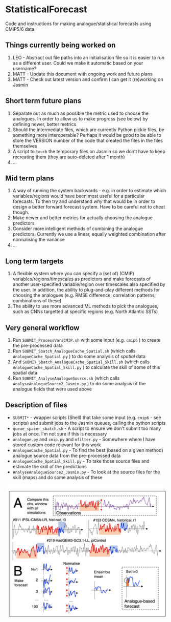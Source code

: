 # StatisticalForecast
Code and instructions for making analogue/statistical forecasts using CMIP5/6 data

## Things currently being worked on
1. LEO - Abstract out file paths into an initialisation file so it is easier to run as a different user. Could we make it automatic based on your username?
2. MATT - Update this document with ongoing work and future plans
3. MATT - Check out latest version and confirm I can get it (re)working on Jasmin

## Short term future plans
1. Separate out as much as possible the metric used to choose the analogues. In order to allow us to make progress (see below) by defining newer, better metrics
2. Should the intermediate files, which are currently Python pickle files, be something more interoperable? Perhaps it would be good to be able to store the VERSION number of the code that created the files in the files themselves
3. A script to `touch` the temporary files on Jasmin so we don't have to keep recreating them (they are auto-deleted after 1 month)
4. ...

## Mid term plans
1. A way of running the system backwards - e.g. in order to estimate which variables/regions would have been most useful for a particular forecasts. To then try and understand *why* that would be in order to design a better forward forecast system. Have to be careful not to cheat though.
2. Make newer and better metrics for actually choosing the analogue predictors
3. Consider more intelligent methods of combining the analogue predictors. Currently we use a linear, equally weighted combination after normalising the variance
4. ...

## Long term targets
1. A flexible system where you can specify a (set of) (CMIP) variables/regions/timescales as predictors and make forecasts of another user-specified variable/region over timescales also specified by the user. In addition, the ability to plug-and-play different methods for choosing the analogues (e.g. RMSE difference; correlation patterns; combinations of these)
2. The ability to use more advanced ML methods to pick the analogues, such as CNNs targetted at specific regions (e.g. North Atlantic SSTs)

## Very general workflow
1. Run `SUBMIT_ProcessVarsCMIP.sh` with some input (e.g. `cmip6` ) to create the pre-processed data
2. Run `SUBMIT_Sbatch_AnalogueCache_Spatial.sh` (which calls `AnalogueCache_Spatial.py` ) to do some analysis of _spatial_ data
3. And `SUBMIT_Sbatch_AnalogueCache_Spatial_Skill.sh` (which calls `AnalogueCache_Spatial_Skill.py` ) to calculate the skill of some of this spatial data
4. Run `SUBMIT_AnalyseAnalogueSource.sh` (which calls `AnalyseAnalogueSource2_Jasmin.py` ) to do some analysis of the analogue fields that were used above

## Description of files
- `SUBMIT*` - wrapper scripts (Shell) that take some input (e.g. `cmip6` - see scripts) and submit jobs to the Jasmin queues, calling the python scripts
- `queue_spacer_sbatch.sh` - A script to ensure we don't submit too many jobs at once. I'm not sure if this is necessary
- `analogue.py` and `cmip.py` and `mfilter.py` - Somewhere where I have stored custom code relevant for this work
- `AnalogueCache_Spatial.py` - To find the best (based on a given method) analogue source data from the pre-processed data
- `AnalogueCache_Spatial_Skill.py` - To take those source files and estimate the skill of the predictions
- `AnalyseAnalogueSource2_Jasmin.py` - To look at the source files for the skill (maps) and do some analysis of these

![A schematic diagram of the analogue system](images/Schematic.png)
